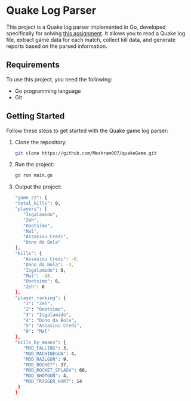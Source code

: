 # Quake Log Parser

This project is a Quake log parser implemented in Go, developed specifically for solving [this assignment](https://gist.github.com/cloudwalk-tests/704a555a0fe475ae0284ad9088e203f1). It allows you to read a Quake log file, extract game data for each match, collect kill data, and generate reports based on the parsed information.

## Requirements

To use this project, you need the following:

- Go programming language
- Git

## Getting Started

Follow these steps to get started with the Quake game log parser:

1. Clone the repository:

   ```bash
   git clone https://github.com/Meshram007/quakeGame.git
   ```

2. Run the project:

   ```bash
   go run main.go
   ```

3. Output the project:

   ```bash
   "game_22": {
   "total_kills": 0,
   "players": [
      "Isgalamido",
      "Zeh",
      "Oootsimo",
      "Mal",
      "Assasinu Credi",
      "Dono da Bola"
   ],
   "kills": {
      "Assasinu Credi": -8,
      "Dono da Bola": -3,
      "Isgalamido": 0,
      "Mal": -18,
      "Oootsimo": 6,
      "Zeh": 6
   },
   "player_ranking": {
      "1": "Zeh",
      "2": "Oootsimo",
      "3": "Isgalamido",
      "4": "Dono da Bola",
      "5": "Assasinu Credi",
      "6": "Mal"
   },
   "kills_by_means": {
      "MOD_FALLING": 3,
      "MOD_MACHINEGUN": 4,
      "MOD_RAILGUN": 9,
      "MOD_ROCKET": 37,
      "MOD_ROCKET_SPLASH": 60,
      "MOD_SHOTGUN": 4,
      "MOD_TRIGGER_HURT": 14
    }
   }
   ```
